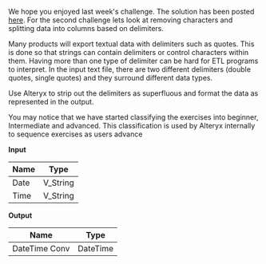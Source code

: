 ﻿We hope you enjoyed last week's  challenge. The solution has been posted  [here](https://community.alteryx.com/t5/Weekly-Challenge/Alteryx-Weekly-Exercise-Week-1-Join-to-Range/m-p/36621#U36621). For the second  challenge  lets look at removing characters and splitting data into columns based on delimiters.

Many products will export textual data with delimiters such as quotes. This is done so that strings can contain delimiters or control characters within them. Having more than one type of delimiter can be hard for ETL programs to interpret. In the input text file, there are two different delimiters (double quotes, single quotes) and they surround different data types.

Use Alteryx to strip out the delimiters as superfluous and format the data as represented in the output.

You may notice that we have started classifying the exercises into beginner, Intermediate and advanced. This classification is used by Alteryx internally to sequence exercises as users advance

**Input**


| Name |   Type   |
|------|----------|
| Date | V_String |
| Time | V_String |



**Output**



|     Name      |   Type   |
|---------------|----------|
| DateTime Conv | DateTime |





